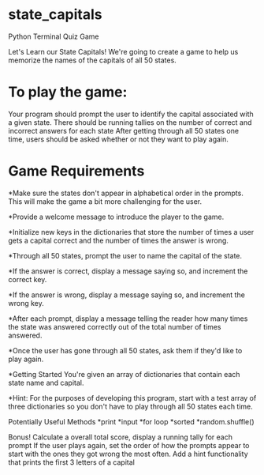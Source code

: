 # state_capitals
Python Terminal Quiz Game

Let's Learn our State Capitals! We're going to create a game to help us memorize the names of the capitals of all 50 states.

# To play the game:
Your program should prompt the user to identify the capital associated with a given state. There should be running tallies on the number of correct and incorrect answers for each state After getting through all 50 states one time, users should be asked whether or not they want to play again.

# Game Requirements
*Make sure the states don't appear in alphabetical order in the prompts. This will make the game a bit more challenging for the user.

*Provide a welcome message to introduce the player to the game.

*Initialize new keys in the dictionaries that store the number of times a user gets a capital correct and the number of times the answer is wrong.

*Through all 50 states, prompt the user to name the capital of the state.

*If the answer is correct, display a message saying so, and increment the correct key.

*If the answer is wrong, display a message saying so, and increment the wrong key.

*After each prompt, display a message telling the reader how many times the state was answered correctly out of the total number of times answered.

*Once the user has gone through all 50 states, ask them if they'd like to play again.

*Getting Started You're given an array of dictionaries that contain each state name and capital.

*Hint: For the purposes of developing this program, start with a test array of three dictionaries so you don't have to play through all 50 states each time.

Potentially Useful Methods *print *input *for loop *sorted *random.shuffle()

Bonus! Calculate a overall total score, display a running tally for each prompt If the user plays again, set the order of how the prompts appear to start with the ones they got wrong the most often. Add a hint functionality that prints the first 3 letters of a capital